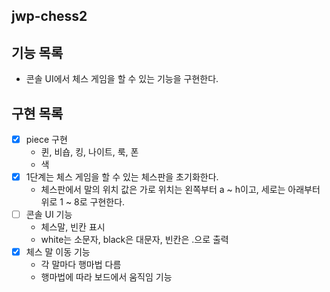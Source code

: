 ## jwp-chess2

## 기능 목록
- 콘솔 UI에서 체스 게임을 할 수 있는 기능을 구현한다.

## 구현 목록
-[x] piece 구현
    - 퀸, 비숍, 킹, 나이트, 룩, 폰
    - 색
-[x] 1단계는 체스 게임을 할 수 있는 체스판을 초기화한다.
    - 체스판에서 말의 위치 값은 가로 위치는 왼쪽부터 a ~ h이고, 세로는 아래부터 위로 1 ~ 8로 구현한다.
-[ ] 콘솔 UI 기능
    - 체스말, 빈칸 표시
    - white는 소문자, black은 대문자, 빈칸은 .으로 출력
-[x] 체스 말 이동 기능
    - 각 말마다 행마법 다름
    - 행마법에 따라 보드에서 움직임 기능